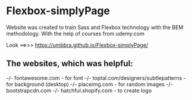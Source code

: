 # Flexbox-simplyPage
Website was created to train Sass and Flexbox technology with the BEM methodology. With the help of courses from udemy.com

Look ==>>> https://umbbra.github.io/Flexbox-simplyPage/

## The websites, which was helpful:
 -/- fontawesome.com - for font
 -/- toptal.com/designers/subtlepatterns - for background (desktop)
 -/- placeimg.com - for random images
 -/- bootstrapcdn.com
 -/- hatchful.shopify.com - to create logo
